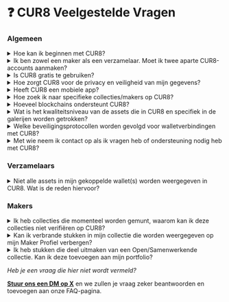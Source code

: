 # ❓ CUR8 Veelgestelde Vragen

### Algemeen

<details>

<summary>Hoe kan ik beginnen met CUR8?</summary>

Om te beginnen met CUR8, [**meld je eenvoudig aan voor een account**](https://app.cur8.io/home) op onze website. Vanaf daar word je door het proces geleid om je profiel in te stellen.

</details>

<details>

<summary>Ik ben zowel een maker als een verzamelaar. Moet ik twee aparte CUR8-accounts aanmaken?</summary>

Nee, slechts 1 account is nodig. CUR8 staat gebruikers die zowel maker als verzamelaar zijn toe om beide profielen in één account te hebben.

</details>

<details>

<summary>Is CUR8 gratis te gebruiken?</summary>

Ja, CUR8 biedt een gratis basisversie waarmee gebruikers een galerij kunnen samenstellen en toegang hebben tot basisfuncties. Voor gebruikers die op zoek zijn naar verbeterde functies en mogelijkheden, bieden we ook [**premium abonnementsplannen**](../collectors/profile-setup/subscription-plans.md).

</details>

<details>

<summary>Hoe zorgt CUR8 voor de privacy en veiligheid van mijn gegevens?</summary>

Ons platform is gebouwd met privacy en veiligheid als kern. We houden ons aan strikte gegevensbeschermingsregels en implementeren robuuste beveiligingsmaatregelen om uw informatie te beschermen. Voor meer gedetailleerde informatie, raadpleeg onze [**Privacybeleid**](../legal/privacy-policy.md).

</details>

<details>

<summary>Heeft CUR8 een mobiele app?</summary>

Nee, maar de CUR8-app is geoptimaliseerd voor mobiel/tablet en kan met deze apparaten worden gebruikt.

</details>

<details>

<summary>Hoe zoek ik naar specifieke collecties/makers op CUR8?</summary>

CUR8 beschikt over een krachtige zoekfunctie aan de rechterbovenkant van de app die je kunt gebruiken om namen van makers/collecties te zoeken en #tags te gebruiken

![](<../.gitbook/assets/Screenshot 2025-01-13 at 15.53.13.png>)

</details>

<details>

<summary>Hoeveel blockchains ondersteunt CUR8?</summary>

10+ blockchains waaronder Bitcoin Ordinals, Ethereum, Avalanche, Arbitrum One, Base, Solana, BNB Chain, Cardano, Linea, ApeChain, Immutable X, Optimism, Polygon, Shape, Tezos en Zora. Sui en Abstract chain zullen binnenkort worden geïntegreerd met CUR8.

</details>

<details>

<summary>Wat is het kwaliteitsniveau van de assets die in CUR8 en specifiek in de galerijen worden getrokken?</summary>

CUR8 probeert de beeldkwaliteit en bestandsgrootte te optimaliseren op basis van schermgrootte. Voor grotere schermen proberen we toegang te krijgen tot de afbeelding van de hoogste kwaliteit die beschikbaar is. Echter, vanwege problemen met IPFS en content delivery netwerken, kunnen we soms de bestanden niet snel laden en zullen we terugvallen op de grootste afbeelding waar we toegang toe hebben.

</details>

<details>

<summary>Welke beveiligingsprotocollen worden gevolgd voor walletverbindingen met CUR8?</summary>

CUR8 verbindt alleen met wallets om te bewijzen dat onze gebruikers daadwerkelijk controle hebben over hun wallets en geen transacties naar de blockchain sturen. Daarnaast staan we gebruikers toe om wallets direct na het verbinden te koppelen, waardoor ze altijd de inhoud van hun wallet kunnen bekijken zonder ooit opnieuw te hoeven verbinden. We interageren niet met smart contracts op CUR8 en linken momenteel alleen naar gerenommeerde externe marktplaatsen. We raden ook aan om een kleinere wallet te gebruiken om onze diensten eerst uit te testen als je extra voorzorgsmaatregelen nodig hebt of zorgen hebt.

</details>

<details>

<summary>Met wie neem ik contact op als ik vragen heb of ondersteuning nodig heb met CUR8?</summary>

Als je vragen hebt of ondersteuning nodig hebt, [**stuur ons dan een DM via onze officiële sociale kanalen**](official-links.md). Ons team is toegewijd om tijdige en nuttige reacties te geven om ervoor te zorgen dat je de beste ervaring hebt met CUR8.

</details>

### Verzamelaars

<details>

<summary>Niet alle assets in mijn gekoppelde wallet(s) worden weergegeven in CUR8. Wat is de reden hiervoor?</summary>

Er kunnen verschillende redenen zijn waarom sommige assets niet worden weergegeven binnen CUR8:

1. De token data API-provider die CUR8 gebruikt, kent spam scores toe aan bepaalde NFT's die zijn airdropped of kwaadaardig van aard zijn en zullen daarom niet worden weergegeven.
2. Nieuwe NFT's die worden verzameld, kunnen enige tijd nodig hebben om te worden weergegeven in CUR8. Je kunt proberen nieuwe assets te synchroniseren met CUR8 door op de synchronisatieknop naast 'Verbinden' te klikken.

<img src="../.gitbook/assets/Screenshot 2025-01-13 at 14.42.22.png" alt="" data-size="original">



</details>

### Makers

<details>

<summary>Ik heb collecties die momenteel worden gemunt, waarom kan ik deze collecties niet verifiëren op CUR8?</summary>

De token data API die CUR8 gebruikt, herkent geen collecties waar tot nu toe 0 munts zijn geweest.

Als dit niet het geval is en je nog steeds problemen ondervindt bij het verifiëren van je collecties, [**stuur ons dan een DM op X**](https://x.com/Cur8Labs) zodat we kunnen helpen controleren.

</details>

<details>

<summary>Kan ik verbrande stukken in mijn collectie die worden weergegeven op mijn Maker Profiel verbergen?</summary>

Ja, je kunt verbrande stukken verbergen en zelfs enkele uitlichten die je wilt dat verzamelaars zien op je profiel. [**Leer hier meer over.**](../creators/feature-pieces.md)

</details>

<details>

<summary>Ik heb stukken die deel uitmaken van een Open/Samenwerkende collectie. Kan ik deze toevoegen aan mijn portfolio?</summary>

Momenteel is dit niet mogelijk met CUR8. Het is het beste om altijd je werk te munten in collecties die je zelf creëert. Dit helpt ons team om te verifiëren dat je de eigenaar bent van de collectie en geeft je meer controle over wat er aan je collectie wordt toegevoegd.

</details>



_Heb je een vraag die hier niet wordt vermeld?_&#x20;

[**Stuur ons een DM op X**](https://x.com/Cur8Labs) en we zullen je vraag zeker beantwoorden en toevoegen aan onze FAQ-pagina.